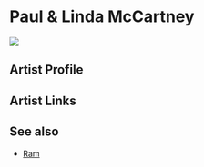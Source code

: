 # Paul & Linda McCartney

![](../../asssets/artists/Paul_and_Linda_McCartney.png)

## Artist Profile



## Artist Links



## See also

- [Ram](Paul_and_Linda_McCartney-Ram.md)
